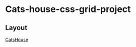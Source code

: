 # Cats-house-css-grid-project

## Layout

[CatsHouse](https://www.figma.com/file/3DeLKaPDewHZeMRYaoU28o/Grids?type=design&node-id=1-158&mode=design&t=ll904hpQZjhYA73r-0)
